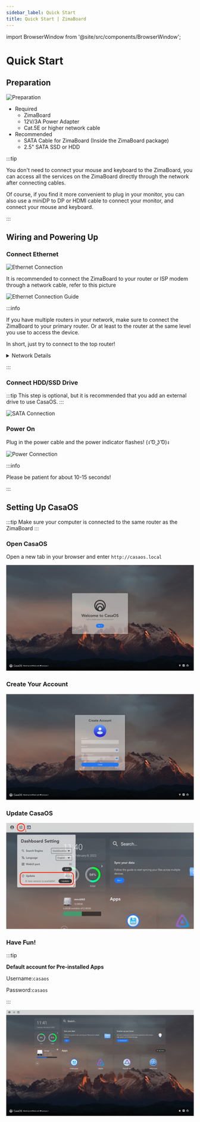 ```yaml
---
sidebar_label: Quick Start
title: Quick Start | ZimaBoard
---
```

import BrowserWindow from '@site/src/components/BrowserWindow';

# Quick Start

## Preparation

<p><img
  src={require('./images/quickstart-preparation.jpg').default}
  alt="Preparation"
  style={{
    maxWidth: '80%',
    display: 'block',
    margin: 'auto'
    }}
/></p>

- Required
  - ZimaBoard 
  - 12V/3A Power Adapter
  - Cat.5E or higher network cable
- Recommended
  - SATA Cable for ZimaBoard (Inside the ZimaBoard package)
  - 2.5" SATA SSD or HDD

:::tip

You don't need to connect your mouse and keyboard to the ZimaBoard, you can access all the services on the ZimaBoard directly through the network after connecting cables.

Of course, if you find it more convenient to plug in your monitor, you can also use a miniDP to DP or HDMI cable to connect your monitor, and connect your mouse and keyboard.

:::

## Wiring and Powering Up

### Connect Ethernet

<p><img
  src={require('./images/quickstart-eth-connect.jpg').default}
  alt="Ethernet Connection"
  style={{
    maxWidth: '80%',
    display: 'block',
    margin: 'auto'
    }}
/></p>

It is recommended to connect the ZimaBoard to your router or ISP modem through a network cable, refer to this picture

<p><img
  src={require('./images/eth-connection.jpg').default}
  alt="Ethernet Connection Guide"
  style={{
    maxWidth: '80%',
    display: 'block',
    margin: 'auto'
    }}
/></p>

:::info

If you have multiple routers in your network, make sure to connect the ZimaBoard to your primary router. Or at least to the router at the same level you use to access the device.

In short, just try to connect to the top router!

<details>

<summary>Network Details</summary>

**For example, if your network looks like this:**

<p><img
  src={require('./images/network-case-1.png').default}
  alt="Network Case 1"
  style={{
    maxWidth: '80%',
    display: 'block',
    margin: 'auto'
    }}
/></p>

The routers are connected as shown in the diagram. Both router A and router B are connected to different devices that need to be networked, and you want them both to be connected to the ZimaBoard, connect the ZimaBoard to router A.

But if all your devices that need to be networked are actually connected to router B, or if you only want the devices under router B to access the ZimaBoard, then just connect to router B.

---

**The same goes for the following network situation:**

<p><img
  src={require('./images/network-case-2.png').default}
  alt="Network Case 2"
  style={{
    maxWidth: '80%',
    display: 'block',
    margin: 'auto'
    }}
/></p>

The routers are connected as shown in the figure. Routers A, B, C and D are all connected to different Internet devices, and you want them all to connect to the ZimaBoard, connect the ZimaBoard to router A.

If you only want the devices under router B to access the ZimaBoard, then just connect to router B. At this point, none of the devices connected to routers A and C will be able to access the ZimaBoard.

</details>

:::

### Connect HDD/SSD Drive

:::tip 
This step is optional, but it is recommended that you add an external drive to use CasaOS.
:::

<p><img
  src={require('./images/quickstart-sata-connect.jpg').default}
  alt="SATA Connection"
  style={{
    maxWidth: '80%',
    display: 'block',
    margin: 'auto'
    }}
/></p>


### Power On 

Plug in the power cable and the power indicator flashes! (ง ͡ʘ ͜ʖ ͡ʘ)ง

<p><img
  src={require('./images/quickstart-power-connect.jpg').default}
  alt="Power Connection"
  style={{
    maxWidth: '80%',
    display: 'block',
    margin: 'auto'
    }}
/></p>

:::info

Please be patient for about 10-15 seconds! 

:::


## Setting Up CasaOS

:::tip
Make sure your computer is connected to the same router as the ZimaBoard
:::

### Open CasaOS

Open a new tab in your browser and enter `http://casaos.local`

<BrowserWindow minHeight={100} url="http://casaos.local">

![CasaOS Welcome](./images/casaos-welcome.jpg)

</BrowserWindow>

### Create Your Account

<BrowserWindow url="http://casaos.local">

![CasaOS Create Account](./images/casaos-create-account.jpg)

</BrowserWindow>

### Update CasaOS

<BrowserWindow url="http://casaos.local">

![CasaOS Update](./images/casaos-update.jpg)

</BrowserWindow>


### Have Fun!

:::tip

**Default account for Pre-installed Apps**

Username:`casaos`

Password:`casaos`

:::

![CasaOS Main](./images/casaos-main.jpg)